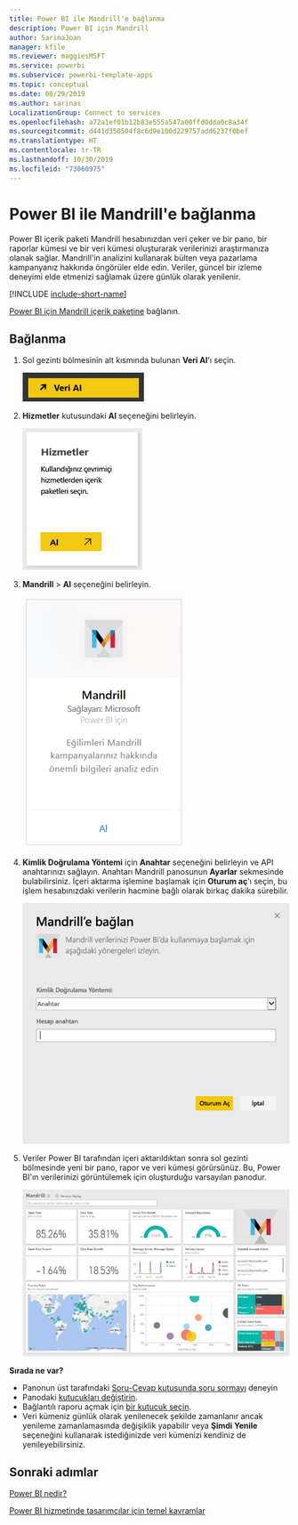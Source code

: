 ```yaml
---
title: Power BI ile Mandrill'e bağlanma
description: Power BI için Mandrill
author: SarinaJoan
manager: kfile
ms.reviewer: maggiesMSFT
ms.service: powerbi
ms.subservice: powerbi-template-apps
ms.topic: conceptual
ms.date: 08/29/2019
ms.author: sarinas
LocalizationGroup: Connect to services
ms.openlocfilehash: a72a1ef01b12b83e555a547a00ffd0dda0c8a34f
ms.sourcegitcommit: d441d350504f8c6d9e100d229757add6237f0bef
ms.translationtype: HT
ms.contentlocale: tr-TR
ms.lasthandoff: 10/30/2019
ms.locfileid: "73060975"
---
```

# <a name="connect-to-mandrill-with-power-bi"></a>Power BI ile Mandrill'e bağlanma
Power BI içerik paketi Mandrill hesabınızdan veri çeker ve bir pano, bir raporlar kümesi ve bir veri kümesi oluşturarak verilerinizi araştırmanıza olanak sağlar. Mandrill'in analizini kullanarak bülten veya pazarlama kampanyanız hakkında öngörüler elde edin. Veriler, güncel bir izleme deneyimi elde etmenizi sağlamak üzere günlük olarak yenilenir.

[!INCLUDE [include-short-name](./includes/service-deprecate-content-packs.md)]

[Power BI için Mandrill içerik paketine](http://app.powerbi.com/getdata/services/mandrill) bağlanın.

## <a name="how-to-connect"></a>Bağlanma
1. Sol gezinti bölmesinin alt kısmında bulunan **Veri Al**'ı seçin.
   
    ![](media/service-connect-to-mandrill/getdata.png)
2. **Hizmetler** kutusundaki **Al** seçeneğini belirleyin.
   
    ![](media/service-connect-to-mandrill/services.png)
3. **Mandrill** > **Al** seçeneğini belirleyin.
   
    ![](media/service-connect-to-mandrill/mandrill.png)
4. **Kimlik Doğrulama Yöntemi** için **Anahtar** seçeneğini belirleyin ve API anahtarınızı sağlayın. Anahtarı Mandrill panosunun **Ayarlar** sekmesinde bulabilirsiniz. İçeri aktarma işlemine başlamak için **Oturum aç**'ı seçin, bu işlem hesabınızdaki verilerin hacmine bağlı olarak birkaç dakika sürebilir.
   
    ![](media/service-connect-to-mandrill/auth.png)
5. Veriler Power BI tarafından içeri aktarıldıktan sonra sol gezinti bölmesinde yeni bir pano, rapor ve veri kümesi görürsünüz. Bu, Power BI'ın verilerinizi görüntülemek için oluşturduğu varsayılan panodur.
   
    ![](media/service-connect-to-mandrill/mandrill-dashboard1.png)

**Sırada ne var?**

* Panonun üst tarafındaki [Soru-Cevap kutusunda soru sormayı](consumer/end-user-q-and-a.md) deneyin
* Panodaki [kutucukları değiştirin](service-dashboard-edit-tile.md).
* Bağlantılı raporu açmak için [bir kutucuk seçin](consumer/end-user-tiles.md).
* Veri kümeniz günlük olarak yenilenecek şekilde zamanlanır ancak yenileme zamanlamasında değişiklik yapabilir veya **Şimdi Yenile** seçeneğini kullanarak istediğinizde veri kümenizi kendiniz de yenileyebilirsiniz.

## <a name="next-steps"></a>Sonraki adımlar
[Power BI nedir?](fundamentals/power-bi-overview.md)

[Power BI hizmetinde tasarımcılar için temel kavramlar](service-basic-concepts.md)

